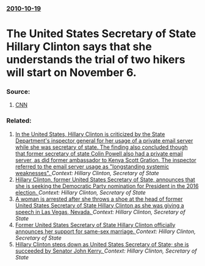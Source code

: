 ### [2010-10-19](/news/2010/10/19/index.md)

# The United States Secretary of State Hillary Clinton says that she understands the trial of two hikers will start on November 6. 




### Source:

1. [CNN](http://edition.cnn.com/2010/WORLD/meast/10/19/iran.hikers.trial/index.html?eref=edition)

### Related:

1. [In the United States, Hillary Clinton is criticized by the State Department's inspector general for her usage of a private email server while she was secretary of state. The finding also concluded though that former secretary of state Colin Powell also had a private email server, as did former ambassador to Kenya Scott Gration. The inspector referred to the email server usage as "longstanding systemic weaknesses". ](/news/2016/05/25/in-the-united-states-hillary-clinton-is-criticized-by-the-state-departmentas-inspector-general-for-her-usage-of-a-private-email-server-wh.md) _Context: Hillary Clinton, Secretary of State_
2. [Hillary Clinton, former United States Secretary of State, announces that she is seeking the Democratic Party nomination for President in the 2016 election. ](/news/2015/04/12/hillary-clinton-former-united-states-secretary-of-state-announces-that-she-is-seeking-the-democratic-party-nomination-for-president-in-the.md) _Context: Hillary Clinton, Secretary of State_
3. [A woman is arrested after she throws a shoe at the head of former United States Secretary of State Hillary Clinton as she was giving a speech in Las Vegas, Nevada. ](/news/2014/04/11/a-woman-is-arrested-after-she-throws-a-shoe-at-the-head-of-former-united-states-secretary-of-state-hillary-clinton-as-she-was-giving-a-speec.md) _Context: Hillary Clinton, Secretary of State_
4. [Former United States Secretary of State Hillary Clinton officially announces her support for same-sex marriage. ](/news/2013/03/18/former-united-states-secretary-of-state-hillary-clinton-officially-announces-her-support-for-same-sex-marriage.md) _Context: Hillary Clinton, Secretary of State_
5. [Hillary Clinton steps down as United States Secretary of State; she is succeeded by Senator John Kerry. ](/news/2013/02/1/hillary-clinton-steps-down-as-united-states-secretary-of-state-she-is-succeeded-by-senator-john-kerry.md) _Context: Hillary Clinton, Secretary of State_
